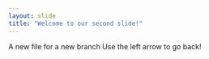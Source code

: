 ```yaml
---
layout: slide
title: "Welcome to our second slide!"
---
```

A new file for a new branch
Use the left arrow to go back!

